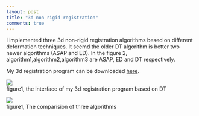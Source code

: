 ```yaml
---
layout: post
title: "3d non rigid registration"
comments: true
---
```


I implemented three 3d non-rigid registration algorithms besed on different deformation techniques.
It seemd the older DT algorithm is better two newer algorithms (ASAP and ED). In the figure 2, algorithm1,algorithm2,algorithm3 are ASAP, ED and DT respectively. 

My 3d registration program can be downloaded [here](http://hwdong.com/3dRegister.zip).

![](http://36.media.tumblr.com/4c93a8e4a531f5626968c12bd4c1d49b/tumblr_o1o4muJFpz1u2qywdo1_1280.jpg)  
     figure1, the interface of my 3d registration program based on DT

![](http://41.media.tumblr.com/0b7c601dbb33b2189f25a33eb2c34279/tumblr_o11jwhi6zR1u2qywdo1_1280.jpg)  
     figure1, The comparision of three algorithms
